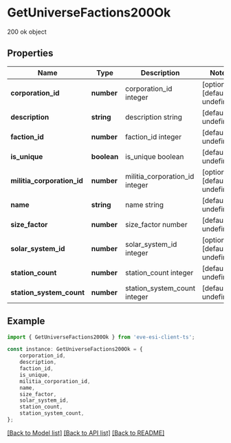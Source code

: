 # GetUniverseFactions200Ok

200 ok object

## Properties

Name | Type | Description | Notes
------------ | ------------- | ------------- | -------------
**corporation_id** | **number** | corporation_id integer | [optional] [default to undefined]
**description** | **string** | description string | [default to undefined]
**faction_id** | **number** | faction_id integer | [default to undefined]
**is_unique** | **boolean** | is_unique boolean | [default to undefined]
**militia_corporation_id** | **number** | militia_corporation_id integer | [optional] [default to undefined]
**name** | **string** | name string | [default to undefined]
**size_factor** | **number** | size_factor number | [default to undefined]
**solar_system_id** | **number** | solar_system_id integer | [optional] [default to undefined]
**station_count** | **number** | station_count integer | [default to undefined]
**station_system_count** | **number** | station_system_count integer | [default to undefined]

## Example

```typescript
import { GetUniverseFactions200Ok } from 'eve-esi-client-ts';

const instance: GetUniverseFactions200Ok = {
    corporation_id,
    description,
    faction_id,
    is_unique,
    militia_corporation_id,
    name,
    size_factor,
    solar_system_id,
    station_count,
    station_system_count,
};
```

[[Back to Model list]](../README.md#documentation-for-models) [[Back to API list]](../README.md#documentation-for-api-endpoints) [[Back to README]](../README.md)
